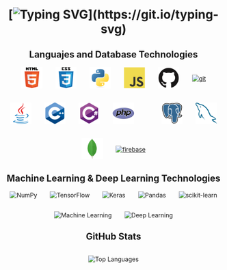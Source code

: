 <div align="center">

  <h1>
     
  
 [![Typing SVG](https://readme-typing-svg.herokuapp.com?font=Fira+Code&duration=1&pause=1&multiline=true&repeat=false&width=435&lines=Hi+There%2C+Welcome+to+my+Github+profile!)](https://git.io/typing-svg)
  </h1>
  
  ## Languajes and Database Technologies
  
  <div style="display: flex; flex-wrap: wrap; justify-content: center; gap: 30px; align-items: center; margin-bottom: 20px;">
    <a href="https://www.w3.org/html/" target="_blank">
    <img src="https://raw.githubusercontent.com/devicons/devicon/master/icons/html5/html5-original-wordmark.svg" alt="html5" width="50" height="50"/>
  </a>
  <a href="https://www.w3schools.com/css/" target="_blank">
    <img src="https://raw.githubusercontent.com/devicons/devicon/master/icons/css3/css3-original-wordmark.svg" alt="css3" width="50" height="50"/>
  </a>
  <a href="https://www.python.org" target="_blank">
    <img src="https://raw.githubusercontent.com/devicons/devicon/master/icons/python/python-original.svg" alt="python" width="50" height="50"/>
  </a>
  <a href="https://developer.mozilla.org/en-US/docs/Web/JavaScript" target="_blank">
    <img src="https://raw.githubusercontent.com/devicons/devicon/master/icons/javascript/javascript-original.svg" alt="javascript" width="50" height="50"/>
  </a>
<a href="https://desktop.github.com/" target="_blank">
  <img src="https://raw.githubusercontent.com/devicons/devicon/master/icons/github/github-original.svg" alt="github" width="50" height="50"/>
</a>
  <a href="https://git-scm.com/" target="_blank">
    <img src="https://www.vectorlogo.zone/logos/git-scm/git-scm-icon.svg" alt="git" width="50" height="50"/>
  </a>
  <a href="https://www.java.com/" target="_blank">
    <img src="https://raw.githubusercontent.com/devicons/devicon/master/icons/java/java-original.svg" alt="java" width="50" height="50"/>
  </a>
  <a href="https://isocpp.org/" target="_blank">
    <img src="https://raw.githubusercontent.com/devicons/devicon/master/icons/cplusplus/cplusplus-original.svg" alt="c++" width="50" height="50"/>
  </a>
  <a href="https://learn.microsoft.com/en-us/dotnet/csharp/" target="_blank">
    <img src="https://raw.githubusercontent.com/devicons/devicon/master/icons/csharp/csharp-original.svg" alt="c#" width="50" height="50"/>
  </a>
  <a href="https://www.php.net/" target="_blank">
    <img src="https://raw.githubusercontent.com/devicons/devicon/master/icons/php/php-original.svg" alt="php" width="50" height="50"/>
  </a>
    
  &nbsp;

  <a href="https://www.postgresql.org/" target="_blank">
    <img src="https://raw.githubusercontent.com/devicons/devicon/master/icons/postgresql/postgresql-original.svg" alt="postgresql" width="50" height="50"/>
  </a>
  <a href="https://www.mysql.com/" target="_blank">
    <img src="https://raw.githubusercontent.com/devicons/devicon/master/icons/mysql/mysql-original.svg" alt="mysql" width="50" height="50"/>
  </a>
  <a href="https://www.mongodb.com/" target="_blank">
    <img src="https://raw.githubusercontent.com/devicons/devicon/master/icons/mongodb/mongodb-original.svg" alt="mongodb" width="50" height="50"/>
  </a>
  <a href="https://firebase.google.com/" target="_blank">
    <img src="https://cdn.jsdelivr.net/gh/devicons/devicon@latest/icons/firebase/firebase-original-wordmark.svg" alt="firebase" width="50" height="50"/>     
  </a>
</div>
  
## Machine Learning & Deep Learning Technologies
<div style="display: flex; flex-wrap: wrap; justify-content: center; gap: 30px; align-items: center; margin-bottom: 20px;">
  <img src="https://img.shields.io/badge/numpy-%23013243.svg?style=flat&logo=numpy&logoColor=white&width=200" alt="NumPy"/>
  <img src="https://img.shields.io/badge/TensorFlow-%23FF6F00.svg?style=flat-square&logo=TensorFlow&logoColor=white&width=200" alt="TensorFlow"/>
  <img src="https://img.shields.io/badge/Keras-%23D00000.svg?style=flat&logo=Keras&logoColor=white&width=200" alt="Keras"/>
  <img src="https://img.shields.io/badge/pandas-%23150458.svg?style=plastic&logo=pandas&logoColor=white&width=200" alt="Pandas"/>
  <img src="https://img.shields.io/badge/scikit--learn-%23F7931E.svg?style=flat&logo=scikit-learn&logoColor=white&width=200" alt="scikit-learn"/>
  <img src="https://img.shields.io/badge/Machine%20Learning-%2301336C.svg?style=flat&logo=python&logoColor=white&width=200" alt="Machine Learning"/>
  <img src="https://img.shields.io/badge/Deep%20Learning-%23FF6F00.svg?style=flat&logo=python&logoColor=white&width=200" alt="Deep Learning"/>
</div>

  ## GitHub Stats
  <div style="display: flex; flex-direction: column; align-items: center; justify-content: center;">
  
  ![Top Languages](https://github-readme-stats.vercel.app/api/top-langs/?username=efrainsalzar&layout=compact&bg_color=000000&title_color=ffffff&icon_color=ffffff&text_color=ffffff&border_radius=10)
  
  </div>
</div>
